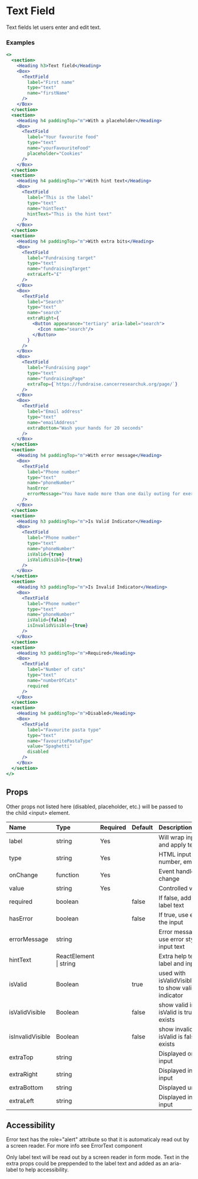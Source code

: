 # Text Field

Text fields let users enter and edit text.

### Examples

```.jsx
<>
  <section>
    <Heading h3>Text field</Heading>
    <Box>
      <TextField
        label="First name"
        type="text"
        name="firstName"
      />
    </Box>
  </section>
  <section>
    <Heading h4 paddingTop="m">With a placeholder</Heading>
    <Box>
      <TextField
        label="Your favourite food"
        type="text"
        name="yourFavouriteFood"
        placeholder="Cookies"
      />
    </Box>
  </section>
  <section>
    <Heading h4 paddingTop="m">With hint text</Heading>
    <Box>
      <TextField
        label="This is the label"
        type="text"
        name="hintText"
        hintText="This is the hint text"
      />
    </Box>
  </section>
  <section>
    <Heading h4 paddingTop="m">With extra bits</Heading>
    <Box>
      <TextField
        label="Fundraising target"
        type="text"
        name="fundraisingTarget"
        extraLeft="£"
      />
    </Box>
    <Box>
      <TextField
        label="Search"
        type="text"
        name="search"
        extraRight={
          <Button appearance="tertiary" aria-label="search">
            <Icon name="search"/>
          </Button>
        }
      />
    </Box>
    <Box>
      <TextField
        label="Fundraising page"
        type="text"
        name="fundraisingPage"
        extraTop={`https://fundraise.cancerresearchuk.org/page/`}
      />
    </Box>
    <Box>
      <TextField
        label="Email address"
        type="text"
        name="emailAddress"
        extraBottom="Wash your hands for 20 seconds"
      />
    </Box>
  </section>
  <section>
    <Heading h4 paddingTop="m">With error message</Heading>
    <Box>
      <TextField
        label="Phone number"
        type="text"
        name="phoneNumber"
        hasError
        errorMessage="You have made more than one daily outing for exercise"
      />
    </Box>
  </section>
  <section>
    <Heading h3 paddingTop="m">Is Valid Indicator</Heading>
    <Box>
      <TextField
        label="Phone number"
        type="text"
        name="phoneNumber"
        isValid={true}
        isValidVisible={true}
      />
    </Box>
  </section>
  <section>
    <Heading h3 paddingTop="m">Is Invalid Indicator</Heading>
    <Box>
      <TextField
        label="Phone number"
        type="text"
        name="phoneNumber"
        isValid={false}
        isInvalidVisible={true}
      />
    </Box>
  </section>
  <section>
    <Heading h3 paddingTop="m">Required</Heading>
    <Box>
      <TextField
        label="Number of cats"
        type="text"
        name="numberOfCats"
        required
      />
    </Box>
  </section>
  <section>
    <Heading h4 paddingTop="m">Disabled</Heading>
    <Box>
      <TextField
        label="Favourite pasta type"
        type="text"
        name="favouritePastaType"
        value="Spaghetti"
        disabled
      />
    </Box>
  </section>
</>
```

## Props

Other props not listed here (disabled, placeholder, etc.) will be passed to the child &lt;input&gt; element.

| Name             | Type                   | Required | Default | Description                                                               |
| :--------------- | :--------------------- | :------- | :------ | :------------------------------------------------------------------------ |
| label            | string                 | Yes      |         | Will wrap input with label and apply text                                 |
| type             | string                 | Yes      |         | HTML input type: text, number, email or password                          |
| onChange         | function               | Yes      |         | Event handler for input change                                            |
| value            | string                 | Yes      |         | Controlled value of input                                                 |
| required         | boolean                |          | false   | If false, add (optional) to the label text                                |
| hasError         | boolean                |          | false   | If true, use error styling for the input                                  |
| errorMessage     | string                 |          |         | Error message, If defined, use error styling for the input text           |
| hintText         | ReactElement \| string |          |         | Extra help text between the label and input                               |
| isValid          | Boolean                |          | true    | used with isValidVisible/isValidInvisible to show valid/invalid indicator |
| isValidVisible   | Boolean                |          | false   | show valid indicator when isValid is true or no error exists              |
| isInvalidVisible | Boolean                |          | false   | show invalid indicator when isValid is false or if error exists           |
| extraTop         | string                 |          |         | Displayed on top of the input                                             |
| extraRight       | string                 |          |         | Displayed inline after the input                                          |
| extraBottom      | string                 |          |         | Displayed under the input                                                 |
| extraLeft        | string                 |          |         | Displayed inline before the input                                         |

## Accessibility

Error text has the role="alert" attribute so that it is automaticaly read out by a screen reader. For more info see ErrorText component

Only label text will be read out by a screen reader in form mode. Text in the extra props could be preppended to the label text and added as an aria-label to help accessibility.
